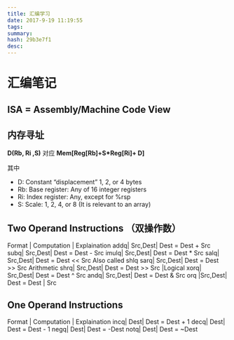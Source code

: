 ```yaml
---
title: 汇编学习
date: 2017-9-19 11:19:55
tags: 
summary: 
hash: 29b3e7f1
desc: 
---
```

# 汇编笔记

## ISA = Assembly/Machine Code View



## 内存寻址

**D(Rb, Ri ,S)**  对应 
**Mem[Reg[Rb]+S\*Reg[Ri]+ D]**

其中   
- D: 	Constant “displacement” 1, 2, or 4 bytes  
- Rb: Base register: Any of 16 integer registers  
- Ri:	Index register: Any, except for %rsp  
- S: 	Scale: 1, 2, 4, or 8 (It is relevant to an array)

## Two Operand Instructions （双操作数）


Format | Computation | Explaination
addq|	Src,Dest|	Dest = Dest + Src
subq|	Src,Dest|	Dest = Dest - Src
imulq|	Src,Dest|	Dest = Dest * Src
salq|	Src,Dest|	Dest = Dest << Src	Also called shlq
sarq|	Src,Dest|	Dest = Dest >> Src	Arithmetic
shrq|	Src,Dest|	Dest = Dest >> Src	|Logical
xorq|	Src,Dest|	Dest = Dest ^ Src
andq|	Src,Dest|	Dest = Dest & Src
orq	|Src,Dest|	Dest = Dest | Src

## One Operand Instructions

Format | Computation | Explaination
incq|	Dest|	Dest = Dest + 1
decq|	Dest|	Dest = Dest - 1
negq|	Dest|	Dest = -Dest
notq|	Dest|	Dest = ~Dest






